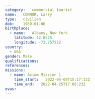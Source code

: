 ```yaml
---
category:	commercial tourist
name:	CONNOR, Larry
type:	civilian
dob:	1950-01-06
birthplace:
  - name:	Albany, New York
    latitude: 42.6525
    longitude: -73.757222
country:
  - USA
gender:	Male
qualifications:
references:
missions:
  - name: Axiom Mission 1
    time_start:   2022-04-08T15:17:12Z
    time_end:   2022-04-25T17:06:23Z
evas:
---
```

